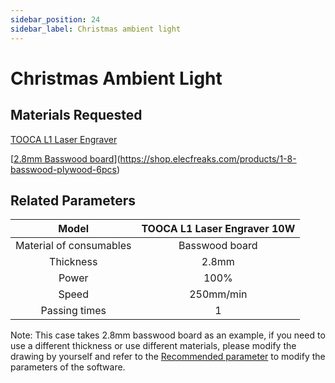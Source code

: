 ```yaml
---
sidebar_position: 24
sidebar_label: Christmas ambient light
---
```

# Christmas Ambient Light




## Materials Requested

[TOOCA L1 Laser Engraver](https://www.elecfreaks.com/elecfreaks-tooca-laser-1.html)

[[2.8mm Basswood board](https://shop.elecfreaks.com/products/1-8-basswood-plywood-6pcs)](https://shop.elecfreaks.com/products/1-8-basswood-plywood-6pcs)

## Related Parameters

|Model|TOOCA L1 Laser Engraver 10W|
|:-------:|:-------:|
| Material of consumables |Basswood board|
|Thickness|2.8mm|
|Power|100%|
|Speed|250mm/min|
|Passing times|1|

Note: This case takes 2.8mm basswood board as an example, if you need to use a different thickness or use different materials, please modify the drawing by yourself and refer to the [Recommended parameter](http://www.elecfreaks.com/learn/tooca-laser-1/recommended-parameters) to modify the parameters of the software. 

